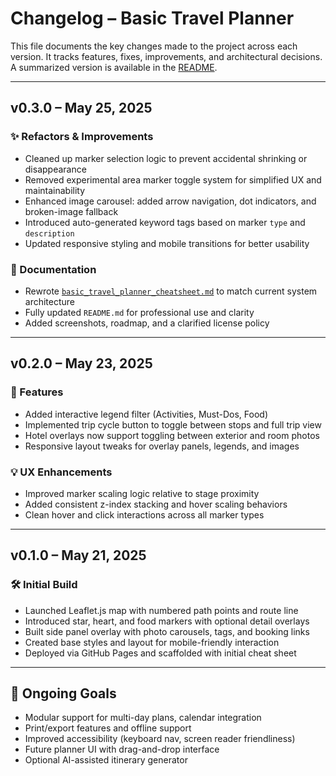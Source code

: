 # Changelog – Basic Travel Planner

This file documents the key changes made to the project across each version. It tracks features, fixes, improvements, and architectural decisions. A summarized version is available in the [README](./README.md).

---

## v0.3.0 – May 25, 2025

### ✨ Refactors & Improvements

* Cleaned up marker selection logic to prevent accidental shrinking or disappearance
* Removed experimental area marker toggle system for simplified UX and maintainability
* Enhanced image carousel: added arrow navigation, dot indicators, and broken-image fallback
* Introduced auto-generated keyword tags based on marker `type` and `description`
* Updated responsive styling and mobile transitions for better usability

### 📝 Documentation

* Rewrote [`basic_travel_planner_cheatsheet.md`](./basic_travel_planner_cheatsheet.md) to match current system architecture
* Fully updated `README.md` for professional use and clarity
* Added screenshots, roadmap, and a clarified license policy

---

## v0.2.0 – May 23, 2025

### 🚀 Features

* Added interactive legend filter (Activities, Must-Dos, Food)
* Implemented trip cycle button to toggle between stops and full trip view
* Hotel overlays now support toggling between exterior and room photos
* Responsive layout tweaks for overlay panels, legends, and images

### 💡 UX Enhancements

* Improved marker scaling logic relative to stage proximity
* Added consistent z-index stacking and hover scaling behaviors
* Clean hover and click interactions across all marker types

---

## v0.1.0 – May 21, 2025

### 🛠 Initial Build

* Launched Leaflet.js map with numbered path points and route line
* Introduced star, heart, and food markers with optional detail overlays
* Built side panel overlay with photo carousels, tags, and booking links
* Created base styles and layout for mobile-friendly interaction
* Deployed via GitHub Pages and scaffolded with initial cheat sheet

---

## 🔭 Ongoing Goals

* Modular support for multi-day plans, calendar integration
* Print/export features and offline support
* Improved accessibility (keyboard nav, screen reader friendliness)
* Future planner UI with drag-and-drop interface
* Optional AI-assisted itinerary generator
